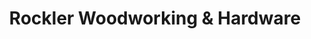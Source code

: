 ---
title: "Rockler Woodworking & Hardware"
url: /orland-park/rockler-woodworking-and-hardware/
shop: hardware
---